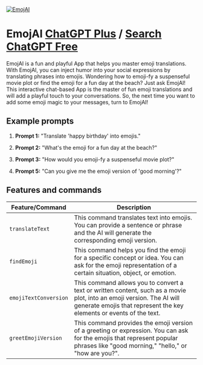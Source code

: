 
[![EmojAI](https://files.oaiusercontent.com/file-ytOwWiGOP4oJJdC1e0ZhV14A?se=2123-10-14T01%3A35%3A03Z&sp=r&sv=2021-08-06&sr=b&rscc=max-age%3D31536000%2C%20immutable&rscd=attachment%3B%20filename%3Dc0eed241-81de-46ed-8c4f-0710bfd09418.png&sig=zKpfFQNYDzSQCcgO6/yT/cipGznDws%2BXU0BhK3GMX3Y%3D)](https://chat.openai.com/g/g-S4LziUWji-emojai)

# EmojAI [ChatGPT Plus](https://chat.openai.com/g/g-S4LziUWji-emojai) / [Search ChatGPT Free](https://gptcall.net/index.html#/?search=EmojAI)

EmojAI is a fun and playful App that helps you master emoji translations. With EmojAI, you can inject humor into your social expressions by translating phrases into emojis. Wondering how to emoji-fy a suspenseful movie plot or find the emoji for a fun day at the beach? Just ask EmojAI! This interactive chat-based App is the master of fun emoji translations and will add a playful touch to your conversations. So, the next time you want to add some emoji magic to your messages, turn to EmojAI!

## Example prompts

1. **Prompt 1:** "Translate 'happy birthday' into emojis."

2. **Prompt 2:** "What's the emoji for a fun day at the beach?"

3. **Prompt 3:** "How would you emoji-fy a suspenseful movie plot?"

4. **Prompt 5:** "Can you give me the emoji version of 'good morning'?"


## Features and commands

| Feature/Command | Description |
| --- | --- |
| `translateText` | This command translates text into emojis. You can provide a sentence or phrase and the AI will generate the corresponding emoji version. |
| `findEmoji` | This command helps you find the emoji for a specific concept or idea. You can ask for the emoji representation of a certain situation, object, or emotion. |
| `emojiTextConversion` | This command allows you to convert a text or written content, such as a movie plot, into an emoji version. The AI will generate emojis that represent the key elements or events of the text. |
| `greetEmojiVersion` | This command provides the emoji version of a greeting or expression. You can ask for the emojis that represent popular phrases like "good morning," "hello," or "how are you?". |


